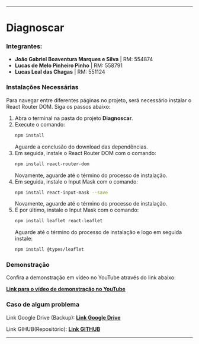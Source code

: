 
---

# Diagnoscar

### Integrantes:
- **João Gabriel Boaventura Marques e Silva** | RM: 554874
- **Lucas de Melo Pinheiro Pinho** | RM: 558791
- **Lucas Leal das Chagas** | RM: 551124

### Instalações Necessárias
Para navegar entre diferentes páginas no projeto, será necessário instalar o React Router DOM. Siga os passos abaixo:

1. Abra o terminal na pasta do projeto **Diagnoscar**.
2. Execute o comando:
   ```bash
   npm install
   ```
   Aguarde a conclusão do download das dependências.
3. Em seguida, instale o React Router DOM com o comando:
   ```bash
   npm install react-router-dom
   ```
   Novamente, aguarde até o término do processo de instalação.
4. Em seguida, instale o Input Mask com o comando:
   ```bash
   npm install react-input-mask --save
   ```
   Novamente, aguarde até o término do processo de instalação.
5. E por último, instale o Input Mask com o comando:
   ```bash
   npm install leaflet react-leaflet
   ```
   Aguarde até o término do processo de instalação e logo em seguida instale:
      ```bash
   npm install @types/leaflet
   ```

### Demonstração
Confira a demonstração em vídeo no YouTube através do link abaixo:

[**Link para o vídeo de demonstração no YouTube**](https://youtu.be/Vdx-sgPCGM4)

### Caso de algum problema
Link Google Drive (Backup): [**Link Google Drive**](https://drive.google.com/drive/folders/1RPlvxtSPuGotJZQxGO4o-t8PrK7cUaJf?usp=drive_link)

Link GIHUB(Repositório): [**Link GITHUB**](https://github.com/thejaobiell/sprint3-frontend)

---
